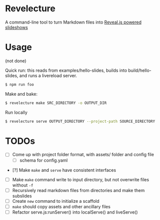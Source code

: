 # Revelecture


A command-line tool to turn Markdown files into [Reveal.js powered slideshows](https://github.com/hakimel/reveal.js/)


# Usage

(not done)

Quick run: this reads from examples/hello-slides, builds into build/hello-slides, and runs a livereload server.

```sh
$ npm run foo
```


Make and bake:


```sh
$ revelecture make SRC_DIRECTORY -o OUTPUT_DIR
```

Run locally

```sh
$ revelecture serve OUTPUT_DIRECTORY --project-path SOURCE_DIRECTORY
```


# TODOs

- [ ] Come up with project folder format, with assets/ folder and config file
  - [ ] schema for config.yaml
- [?] Make `make` and `serve` have consistent interfaces
- [ ] Make `make` command write to input directory, but not overwrite files without `-f`
- [ ] Recursively read markdown files from directories and make them subslides
- [ ] Create `new` command to initialize a scaffold
- [ ] `make` should copy assets and other ancillary files
- [ ] Refactor serve.js:runServer() into localServe() and liveServe()
